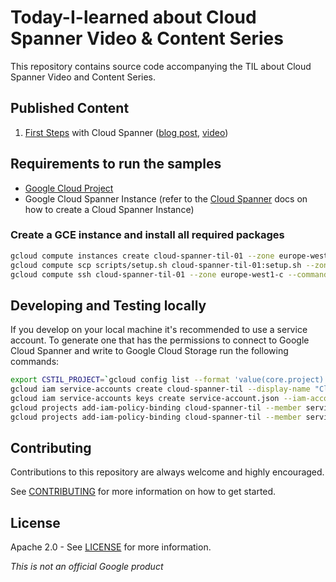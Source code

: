 # Today-I-learned about Cloud Spanner Video & Content Series

This repository contains source code accompanying the TIL about Cloud Spanner
Video and Content Series.

## Published Content

1. [First Steps](01-first-steps/README.md) with Cloud Spanner ([blog post](https://goo.gl/XRyjEU), [video](https://goo.gl/ZKNs3X))

## Requirements to run the samples

- [Google Cloud Project](https://console.cloud.google.com)
- Google Cloud Spanner Instance (refer to the [Cloud Spanner](https://cloud.google.com/spanner/docs/quickstart-console) docs on how to create a Cloud Spanner Instance)

### Create a GCE instance and install all required packages

```bash
gcloud compute instances create cloud-spanner-til-01 --zone europe-west1-c --machine-type n1-highcpu-16 --scopes "https://www.googleapis.com/auth/cloud-platform" --image-project ubuntu-os-cloud --image-family ubuntu-1710
gcloud compute scp scripts/setup.sh cloud-spanner-til-01:setup.sh --zone europe-west1-c
gcloud compute ssh cloud-spanner-til-01 --zone europe-west1-c --command "sudo sh setup.sh"
```

## Developing and Testing locally

If you develop on your local machine it's recommended to use a service account.
To generate one that has the permissions to connect to Google Cloud Spanner and
write to Google Cloud Storage run the following commands:

```bash
export CSTIL_PROJECT=`gcloud config list --format 'value(core.project)'`
gcloud iam service-accounts create cloud-spanner-til --display-name "Cloud Spanner TIL Service Account - generated"
gcloud iam service-accounts keys create service-account.json --iam-account cloud-spanner-til@$CSTIL_PROJECT.iam.gserviceaccount.com
gcloud projects add-iam-policy-binding cloud-spanner-til --member serviceAccount:cloud-spanner-til@$CSTIL_PROJECT.iam.gserviceaccount.com --role roles/spanner.admin
gcloud projects add-iam-policy-binding cloud-spanner-til --member serviceAccount:cloud-spanner-til@$CSTIL_PROJECT.iam.gserviceaccount.com --role roles/storage.objectAdmin
```

## Contributing

Contributions to this repository are always welcome and highly encouraged.

See [CONTRIBUTING](CONTRIBUTING.md) for more information on how to get started.

## License

Apache 2.0 - See [LICENSE](LICENSE) for more information.

*This is not an official Google product*
